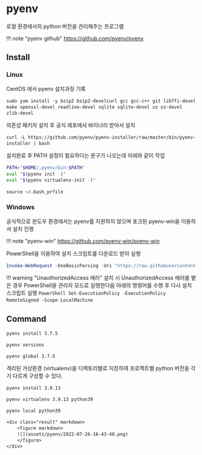 # pyenv

로컬 환경에서의 python 버전을 관리해주는 프로그램 

!!! note "pyenv github"
    https://github.com/pyenv/pyenv


## Install

### Linux

CentOS 에서 pyenv 설치과정 기록

``` console title="의존성 패키지 설치"
sudo yum install -y bzip2 bzip2-develcurl gcc gcc-c++ git libffi-devel make openssl-devel readline-devel sqlite sqlite-devel xz xz-devel zlib-devel
```

의존성 패키지 설치 후 공식 레포에서 바이너리 받아서 설치

``` console
curl -L https://github.com/pyenv/pyenv-installer/raw/master/bin/pyenv-installer | bash
```

설치완료 후 PATH 설정이 필요하다는 문구가 나오는데 아래와 같이 작업

``` bash title="vi ~/.bash_profile"
PATH="$HOME/.pyenv/bin:$PATH"
eval "$(pyenv init -)"
eval "$(pyenv virtualenv-init -)"
```

``` console
source ~/.bash_prfile
```


### Windows

공식적으로 윈도우 환경에서는 pyenv를 지원하지 않으며 포크된 pyenv-win을 이용하서 설치
진행

!!! note "pyenv-win"
    https://github.com/pyenv-win/pyenv-win


PowerShell을 이용하여 설치 스크립트를 다운로드 받아 실행

``` PowerShell title="pyenv-win"
Invoke-WebRequest -UseBasicParsing -Uri "https://raw.githubusercontent.com/pyenv-win/pyenv-win/master/pyenv-win/install-pyenv-win.ps1" -OutFile "./install-pyenv-win.ps1"; &"./install-pyenv-win.ps1"
```

!!! warning "UnauthorizedAccess 에러"
    설치 시 UnauthorizedAccess 에러를 뱉은 경우 PowerShell을 관리자 모드로 실행한다음 아래의 명령어를 수행 후 다시 설치 스크립트 실행
    ``` PowerShell
    Set-ExecutionPolicy -ExecutionPolicy RemoteSigned -Scope LocalMachine
    ```

## Command


``` console title="특정 버전 python 설치 (삭제는 uninstall)"
pyenv install 3.7.5
```


``` console title="관리되는 python 버전 목록"
pyenv versions
```

``` console title="버전 스위칭"
pyenv global 3.7.5
```

격리된 가상환경 (virtualenv)을 디렉토리별로 지정하여 프로젝트별 python 버전을 각기 다르게 구성할 수 있다.

``` console title="3.9.13 python 버전을 설치"
pyenv install 3.9.13
```

``` console title="3.9.13버전의 virtualenv 생성"
pyenv virtualenv 3.9.13 python39
```

``` console title="특정 폴더에 virtualenv 적용"
pyenv local python39
```
    <div class="result" markdown>
        <figure markdown>
        ![](assets/pyenv/2022-07-26-16-43-48.png)
        </figure>
    </div> 

